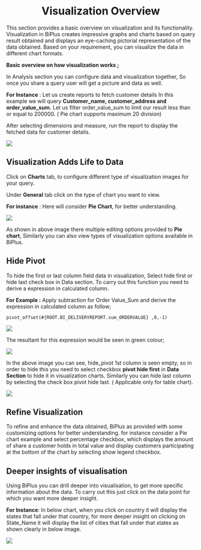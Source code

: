 
<center><h1>Visualization Overview</h1></center>

This section provides a basic overview on visualization and its functionality.
Visualization in BiPlus creates impressive graphs and charts based on query result obtained and displays an eye-caching pictorial representation of the data obtained. Based on your requirement, you can visualize the data in different chart formats.

**Basic overview on how visualization works ;**

In Analysis section you can configure data and visualization together, So once you share a query user will get a picture and data as well.

**For Instance** : Let us create reports to fetch customer details  In this example we will query  **Customer_name, customer_address and order_value_sum.** Let us filter order_value_sum to limit our result less than or equal to 200000. ( Pie chart supports maximum 20 division)

After selecting dimensions and measure, run the report to display the fetched data for customer details.

![
](https://raw.githubusercontent.com/sv18042016/fp1/b8aad43c522f9e3f211ee64e97819bb66b98ff81/images/full_vis1.png)


## Visualization Adds Life to Data

Click on **Charts** tab, to configure different type of visualization images for your query. 

Under **General** tab click on the type of chart you want to view.

**For instance** : Here will consider **Pie Chart**, for better understanding.

![
](https://raw.githubusercontent.com/sv18042016/fp1/eafbc564010f8906e66589373f5039607a0e68b6/images/visu_pie_chart1.png)

As shown in above image there multiple editing options provided to **Pie chart**, Similarly you can also view types of visualization options available in BiPlus.

## Hide Pivot

To hide the first or last column field data  in visualization, Select hide first or hide last check box in Data section.
To carry out this function you need to derive a expression in calculated column.

**For Example :** Apply subtraction for Order Value_Sum and derive the expression in calculated column as follow;

```
pivot_offset(#{ROOT.BI_DELIVERYREPORT.sum_ORDERVALUE} ,0,-1)
```
![
](https://raw.githubusercontent.com/sv18042016/fp1/f5065fab3212580100d2bb0d06de4bd7085f18a7/images/hide_pivot1.png)

The resultant for this expression would be seen in green colour;

![
](https://raw.githubusercontent.com/sv18042016/fp1/3be153bc7e175559809c6c873dcb281c2a8e5783/images/hide_pivot2.png)

In the above image you can see, hide_pivot 1st column is seen empty, so in order to hide this you need to select checkbox **pivot hide first** in **Data Section** to hide it in visualization charts. Similarly you can hide last column by selecting the check box pivot hide last. ( Applicable only for table chart). 

![
](https://raw.githubusercontent.com/sv18042016/fp1/3be153bc7e175559809c6c873dcb281c2a8e5783/images/hide_pivot3.png)


## Refine Visualization

To refine and enhance the data obtained, BiPlus as provided with some customizing options for better understanding. for instance consider a Pie chart example and select percentage checkbox, which displays the amount of share a customer holds in total value and display customers participating at the bottom of the chart by selecting show legend checkbox.

## Deeper insights of visualisation

Using BiPlus you can drill deeper into visualisation, to get more specific information about the data. To carry out this just click on the data point for which you want more deeper insight.

**For Instance**: In below chart, when you click on country it will display the states that fall under that country, for more deeper insight on clicking on State_Name it will display the list of cities that fall under that states as shown clearly in below image.

![
](https://raw.githubusercontent.com/sv18042016/fp1/bd51433e92663a090ee5049d77c52fdbb36a2fa3/images/drill_visu.png)
<!--stackedit_data:
eyJoaXN0b3J5IjpbNjE0NTI5ODMxLDgxOTA0MzE1NSw0MjExMz
Y4MzYsLTEyOTU5MTEwNzksLTM5OTk1OTA3LDE1NTMyOTgzNSwt
NjQxODQyMjIzLDIzNTA2MTkyMywtMTcwMzMxOTAxM119
-->